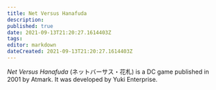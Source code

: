 ```yaml
---
title: Net Versus Hanafuda
description: 
published: true
date: 2021-09-13T21:20:27.1614403Z 
tags: 
editor: markdown
dateCreated: 2021-09-13T21:20:27.1614403Z
---
```

_Net Versus Hanafuda_ (<span lang='ja'>ネットバーサス・花札</span>) is a DC game published in 2001 by Atmark.
It was developed by Yuki Enterprise.
